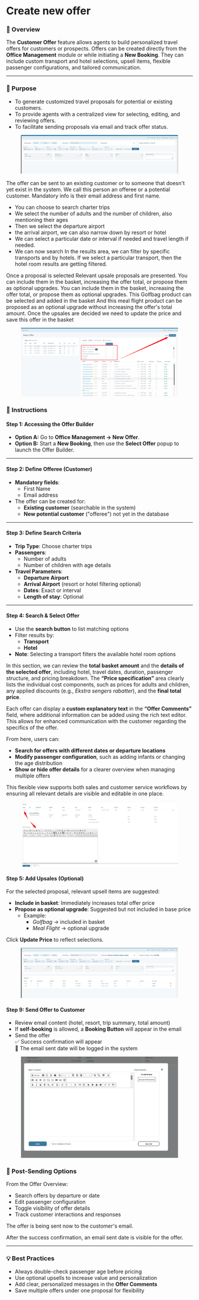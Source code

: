 # Create new offer

### 📌 Overview

The **Customer Offer** feature allows agents to build personalized travel offers for customers or prospects. Offers can be created directly from the **Office Management** module or while initiating a **New Booking**. They can include custom transport and hotel selections, upsell items, flexible passenger configurations, and tailored communication.

***

### 🎯 Purpose

* To generate customized travel proposals for potential or existing customers.
* To provide agents with a centralized view for selecting, editing, and reviewing offers.
* To facilitate sending proposals via email and track offer status.

<figure><img src="../.gitbook/assets/image (1) (1) (1) (1) (1) (1) (1) (1) (1) (1) (1) (1) (1) (1) (1) (1) (1) (1) (1) (1) (1) (1) (1) (1) (1) (1) (1) (1) (1) (1) (1) (1) (1) (1) (1) (1) (1) (1) (1) (1) (1) (1) (1) (1) (1).png" alt=""><figcaption></figcaption></figure>

The offer can be sent to an existing customer or to someone that doesn't yet exist in the system. We call this person an offeree or a potential customer. Mandatory info is their email address and first name.

* You can choose to search charter trips&#x20;
* We select the number of adults and the number of children, also mentioning their ages&#x20;
* Then we select the departure airport&#x20;
* the arrival airport, we can also narrow down by resort or hotel&#x20;
* We can select a particular date or interval if needed and travel length if needed.&#x20;
* We can now search In the results area, we can filter by specific transports and by hotels. If we select a particular transport, then the hotel room results are getting filtered.&#x20;

Once a proposal is selected Relevant upsale proposals are presented. You can include them in the basket, increasing the offer total, or propose them as optional upgrades. You can include them in the basket, increasing the offer total, or propose them as optional upgrades. This Golfbag product can be selected and added in the basket And this meal flight product can be proposed as an optional upgrade without increasing the offer's total amount. Once the upsales are decided we need to update the price and save this offer in the basket&#x20;

<figure><img src="../.gitbook/assets/image (2) (1) (1) (1) (1) (1) (1) (1) (1) (1) (1) (1) (1) (1) (1) (1) (1) (1) (1) (1) (1) (1) (1) (1) (1) (1) (1) (1) (1) (1) (1) (1) (1) (1) (1) (1) (1) (1) (1).png" alt=""><figcaption></figcaption></figure>

### 🧭 Instructions

#### Step 1: Accessing the Offer Builder

* **Option A:** Go to **Office Management → New Offer**.
* **Option B:** Start a **New Booking**, then use the **Select Offer** popup to launch the Offer Builder.

***

#### Step 2: Define Offeree (Customer)

* **Mandatory fields**:
  * First Name
  * Email address
* The offer can be created for:
  * **Existing customer** (searchable in the system)
  * **New potential customer** ("offeree") not yet in the database

***

#### Step 3: Define Search Criteria

* **Trip Type**: Choose charter trips
* **Passengers**:
  * Number of adults
  * Number of children with age details
* **Travel Parameters**:
  * **Departure Airport**
  * **Arrival Airport** (resort or hotel filtering optional)
  * **Dates**: Exact or interval
  * **Length of stay**: Optional

***

#### Step 4: Search & Select Offer

* Use the **search button** to list matching options
* Filter results by:
  * **Transport**
  * **Hotel**
* **Note**: Selecting a transport filters the available hotel room options

In this section, we can review the **total basket amount** and the **details of the selected offer**, including hotel, travel dates, duration, passenger structure, and pricing breakdown. The **“Price specification”** area clearly lists the individual cost components, such as prices for adults and children, any applied discounts (e.g., _Ekstra sengers rabatter_), and the **final total price**.

Each offer can display a **custom explanatory text** in the **“Offer Comments”** field, where additional information can be added using the rich text editor. This allows for enhanced communication with the customer regarding the specifics of the offer.

From here, users can:

* **Search for offers with different dates or departure locations**
* **Modify passenger configuration**, such as adding infants or changing the age distribution
* **Show or hide offer details** for a clearer overview when managing multiple offers

This flexible view supports both sales and customer service workflows by ensuring all relevant details are visible and editable in one place.

<figure><img src="../.gitbook/assets/image (223).png" alt=""><figcaption></figcaption></figure>

#### Step 5: Add Upsales (Optional)

For the selected proposal, relevant upsell items are suggested:

* **Include in basket**: Immediately increases total offer price
* **Propose as optional upgrade**: Suggested but not included in base price
  * Example:
    * _Golfbag_ → included in basket
    * _Meal Flight_ → optional upgrade

Click **Update Price** to reflect selections.

<figure><img src="../.gitbook/assets/image (5) (1) (1) (1) (1) (1) (1) (1) (1) (1) (1) (1) (1) (1) (1) (1) (1) (1) (1) (1) (1) (1) (1) (1) (1) (1) (1) (1) (1) (1) (1) (1) (1).png" alt=""><figcaption></figcaption></figure>

#### Step 9: Send Offer to Customer

* Review email content (hotel, resort, trip summary, total amount)
* If **self-booking** is allowed, a **Booking Button** will appear in the email
* Send the offer\
  ✅ Success confirmation will appear\
  📧 The email sent date will be logged in the system

<figure><img src="../.gitbook/assets/image (7) (1) (1) (1) (1) (1) (1) (1) (1) (1) (1) (1) (1) (1) (1) (1) (1) (1) (1) (1) (1) (1) (1) (1) (1) (1) (1) (1).png" alt=""><figcaption></figcaption></figure>

### 🔄 Post-Sending Options

From the Offer Overview:

* Search offers by departure or date
* Edit passenger configuration
* Toggle visibility of offer details
* Track customer interactions and responses

The offer is being sent now to the customer's email.&#x20;

After the success confirmation, an email sent date is visible for the offer.&#x20;

***

### 💡 Best Practices

* Always double-check passenger age before pricing
* Use optional upsells to increase value and personalization
* Add clear, personalized messages in the **Offer Comments**
* Save multiple offers under one proposal for flexibility

